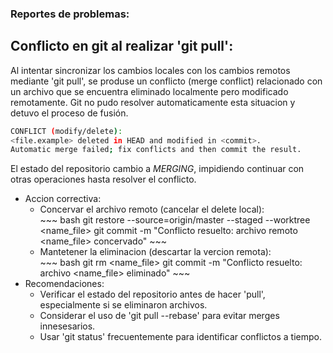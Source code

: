 ### Reportes de problemas:  

Conflicto en git al realizar 'git pull':
--------------------------------------  

 Al intentar sincronizar los cambios locales con los cambios remotos mediante 'git pull', se produse un conflicto (merge conflict) relacionado con un archivo que se encuentra eliminado localmente pero modificado remotamente. Git no pudo resolver automaticamente esta situacion y detuvo el proceso de fusión.
 ~~~ bash
 CONFLICT (modify/delete):
 <file.example> deleted in HEAD and modified in <commit>.
 Automatic merge failed; fix conflicts and then commit the result.
 ~~~
 El estado del repositorio cambio a _MERGING_, impidiendo continuar con otras operaciones hasta resolver el conflicto.  
 
 * Accion correctiva:  
  	- Concervar el archivo remoto (cancelar el delete local):  
 	 		~~~ bash
 			git restore --source=origin/master --staged --worktree <name_file>
 			git commit -m "Conflicto resuelto: archivo remoto <name_file> concervado"
 			~~~
 	- Mantetener la eliminacion (descartar la vercion remota):  
 	 		~~~ bash
	 		git rm <name_file>
 			git commit -m "Conflicto resuelto: archivo <name_file> eliminado"
 			~~~
 * Recomendaciones:
 	- Verificar el estado del repositorio antes de hacer 'pull', especialmente si se eliminaron archivos.  
	- Considerar el uso  de 'git pull --rebase' para evitar merges innesesarios.  
	- Usar 'git status' frecuentemente para identificar conflictos a tiempo.  

